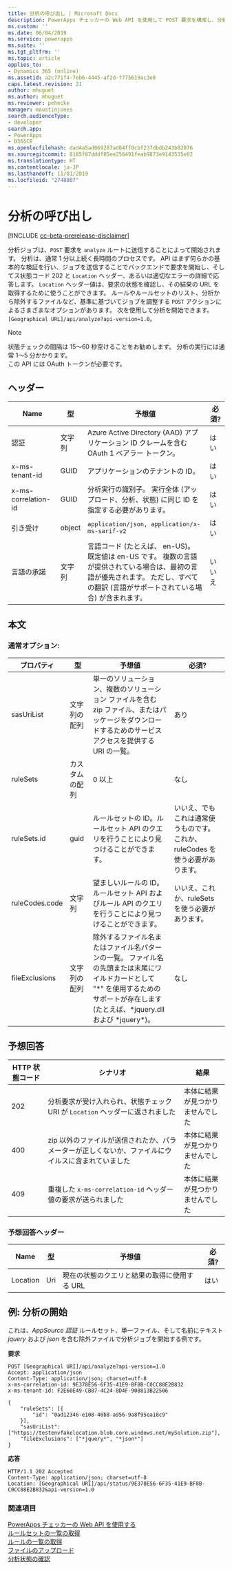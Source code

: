 ```yaml
---
title: 分析の呼び出し | Microsoft Docs
description: PowerApps チェッカーの Web API を使用して POST 要求を構成し、分析要求ジョブを開始する方法を説明します。
ms.custom: ''
ms.date: 06/04/2019
ms.service: powerapps
ms.suite: ''
ms.tgt_pltfrm: ''
ms.topic: article
applies_to:
- Dynamics 365 (online)
ms.assetid: a2c771f4-7eb6-4445-af2d-f775619ac3e8
caps.latest.revision: 21
author: mhuguet
ms.author: mhuguet
ms.reviewer: pehecke
manager: maustinjones
search.audienceType:
- developer
search.app:
- PowerApps
- D365CE
ms.openlocfilehash: dad4a5ad069287ad84ff0cbf237dbdb243b82076
ms.sourcegitcommit: 8185f87dddf05ee256491feab9873e9143535e02
ms.translationtype: HT
ms.contentlocale: ja-JP
ms.lasthandoff: 11/01/2019
ms.locfileid: "2748807"
---
```

# <a name="invoke-analysis"></a>分析の呼び出し

[!INCLUDE [cc-beta-prerelease-disclaimer](../../../../includes/cc-beta-prerelease-disclaimer.md)]

分析ジョブは、`POST` 要求を `analyze` ルートに送信することによって開始されます。 分析は、通常 1 分以上続く長時間のプロセスです。 API はまず何らかの基本的な検証を行い、ジョブを送信することでバックエンドで要求を開始し、そしてス状態コード 202 と `Location` ヘッダー、あるいは適切なエラーの詳細で応答します。 `Location` ヘッダー値は、要求の状態を確認し、その結果の URL を取得するために使うことができます。 ルールやルールセットのリスト、分析から除外するファイルなど、基準に基づいてジョブを調整する `POST` アクションによるさまざまなオプションがあります。 次を使用して分析を開始できます。`[Geographical URL]/api/analyze?api-version=1.0`。


> [!NOTE]
>  状態チェックの間隔は 15～60 秒空けることをお勧めします。 分析の実行には通常 1～5 分かかります。<br /> この API には OAuth トークンが必要です。

<a name="bkmk_headers"></a>

## <a name="headers"></a>ヘッダー

|Name|型|予想値|必須?|
|---|---|---|---|
|認証|文字列|Azure Active Directory (AAD) アプリケーション ID クレームを含む OAuth 1 ベアラー トークン。|はい|
|x-ms-tenant-id|GUID|アプリケーションのテナントの ID。|はい|
|x-ms-correlation-id|GUID|分析実行の識別子。 実行全体 (アップロード、分析、状態) に同じ ID を指定する必要があります。|はい|
|引き受け|object|`application/json, application/x-ms-sarif-v2`|はい|
|言語の承諾|文字列|言語コード (たとえば、 en-US)。 既定値は en-US です。 複数の言語が提供されている場合は、最初の言語が優先されます。 ただし、すべての翻訳 (言語がサポートされている場合) が含まれます。|いいえ

<a name="bkmk_body"></a>

## <a name="body"></a>本文

### <a name="commonly-used-options"></a>通常オプション:

|プロパティ|型|予想値|必須?|
|---|---|---|---|
|sasUriList|文字列の配列|単一のソリューション、複数のソリューション ファイルを含む zip ファイル、またはパッケージをダウンロードするためのサービス アクセスを提供する URI の一覧。|あり|
|ruleSets|カスタムの配列|0 以上|なし|
|ruleSets.id|guid|ルールセットの ID。ルールセット API のクエリを行うことにより見つけることができます。|いいえ、でもこれは通常使うものです。 これか、ruleCodes を使う必要があります。|
|ruleCodes.code|文字列|望ましいルールの ID。ルールセット API およびルール API のクエリを行うことにより見つけることができます。|いいえ、これか、ruleSets を使う必要があります。|
|fileExclusions|文字列の配列|除外するファイル名またはファイル名パターンの一覧。 ファイル名の先頭または末尾にワイルドカードとして "*" を使用するためのサポートが存在します (たとえば、\*jquery.dll および \*jquery\*)。|なし|

<a name="bkmk_responses"></a>

## <a name="expected-responses"></a>予想回答

|HTTP 状態コード|シナリオ|結果|
|---|---|---|
|202|分析要求が受け入れられ、状態チェック URI が `Location` ヘッダーに返されました|本体に結果が見つかりませんでした
|400|zip 以外のファイルが送信されたか、パラメーターが正しくないか、ファイルにウイルスに含まれていました|本体に結果が見つかりませんでした|
|409|重複した `x-ms-correlation-id` ヘッダー値の要求が送られました|本体に結果が見つかりませんでした|

### <a name="expected-response-headers"></a>予想回答ヘッダー

|Name|型|予想値|必須?|
|---|---|---|---|
|Location|Uri|現在の状態のクエリと結果の取得に使用する URL|はい|

<a name="bkmk_analyzeExample"></a>

## <a name="example-initiate-an-analysis"></a>例: 分析の開始

これは、_AppSource 認証_ ルールセット、単一ファイル、そして名前にテキスト _jquery_ および _json_ を含む除外ファイルで分析ジョブを開始する例です。

**要求**

```http
POST [Geographical URI]/api/analyze?api-version=1.0
Accept: application/json
Content-Type: application/json; charset=utf-8
x-ms-correlation-id: 9E378E56-6F35-41E9-BF8B-C0CC88E2B832
x-ms-tenant-id: F2E60E49-CB87-4C24-8D4F-908813B22506

{
    "ruleSets": [{
        "id": "0ad12346-e108-40b8-a956-9a8f95ea18c9"
    }],
    "sasUriList": ["https://testenvfakelocation.blob.core.windows.net/mySolution.zip"],
    "fileExclusions": ["*jquery*", "*json*"]
}
```

**応答**

```http
HTTP/1.1 202 Accepted
Content-Type: application/json; charset=utf-8
Location: [Geographical URI]/api/status/9E378E56-6F35-41E9-BF8B-C0CC88E2B832&api-version=1.0
```

### <a name="see-also"></a>関連項目

[PowerApps チェッカーの Web API を使用する](overview.md)<br />
[ルールセットの一覧の取得](retrieve-rulesets.md)<br />
[ルールの一覧の取得](retrieve-rules.md)<br />
[ファイルのアップロード](upload-file.md)<br />
[分析状態の確認](check-status.md)<br />
